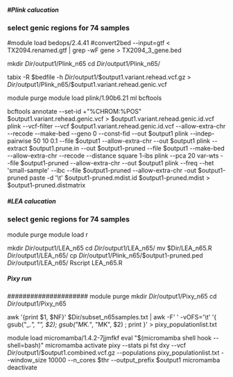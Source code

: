
##### #Plink calucation 
### select genic regions for 74 samples
#module load bedops/2.4.41
#convert2bed --input=gtf  < TX2094.renamed.gtf | grep -wF gene > TX2094_3_gene.bed

mkdir $Dir/$output1/Plink_n65
cd $Dir/$output1/Plink_n65/

tabix -R $bedfile -h $Dir/$output1/$output1.variant.rehead.vcf.gz > $Dir/$output1/Plink_n65/$output1.variant.rehead.genic.vcf

module purge 
module load plink/1.90b6.21
ml bcftools

bcftools annotate --set-id +"%CHROM:%POS" $output1.variant.rehead.genic.vcf > $output1.variant.rehead.genic.id.vcf
plink --vcf-filter --vcf $output1.variant.rehead.genic.id.vcf --allow-extra-chr --recode  --make-bed --geno 0 --const-fid --out $output1
plink --indep-pairwise 50 10 0.1 --file $output1 --allow-extra-chr --out $output1
plink --extract $output1.prune.in --out $output1-pruned --file $output1 --make-bed --allow-extra-chr --recode --distance square 1-ibs
plink --pca 20 var-wts --file $output1-pruned --allow-extra-chr --out $output1
plink --freq --het 'small-sample' --ibc --file $output1-pruned --allow-extra-chr -out $output1-pruned
paste -d '\t' $output1-pruned.mdist.id $output1-pruned.mdist > $output1-pruned.distmatrix

##### #LEA calucation 
### select genic regions for 74 samples

module purge
module load r

mkdir $Dir/$output1/LEA_n65
cd $Dir/$output1/LEA_n65/
mv $Dir/LEA_n65.R $Dir/$output1/LEA_n65/
cp $Dir/$output1/Plink_n65/$output1-pruned.ped $Dir/$output1/LEA_n65/
Rscript LEA_n65.R


##### Pixy run
#####################
module purge
mkdir $Dir/$output1/Pixy_n65
cd $Dir/$output1/Pixy_n65

awk '{print $1, $NF}' $Dir/subset_n65samples.txt | awk -F' ' -vOFS='\t' '{ gsub("_.*", "", $2); gsub("MK.*", "MK", $2)  ; print }' > pixy_populationlist.txt

module load micromamba/1.4.2-7jjmfkf
eval "$(micromamba shell hook --shell=bash)"
micromamba activate
pixy --stats pi fst dxy --vcf $Dir/$output1/$output1.combined.vcf.gz --populations pixy_populationlist.txt --window_size 10000 --n_cores $thr --output_prefix $output1
micromamba deactivate
